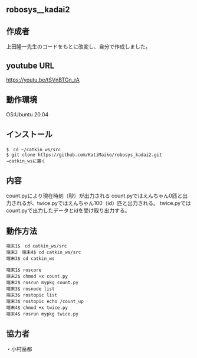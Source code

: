 ## robosys__kadai2

## 作成者
上田隆一先生のコードをもとに改変し、自分で作成しました。

## youtube URL
https://youtu.be/tSVnBTGn_rA

## 動作環境
OS:Ubuntu 20.04

## インストール
```
$　cd ~/catkin_ws/src
$ git clone https://github.com/KatiMaiko/robosys_kadai2.git
→catkin_wsに置く
```

## 内容
count.pyにより現在時刻（秒）が出力される
count.pyではえんちゃん0匹と出力されるが、twice.pyではえんちゃん100（id）匹と出力される。
twice.pyではcount.pyで出力したデータとidを受け取り出力する。


## 動作方法
```
端末1$　cd catkin_ws/src
端末2　端末4$ cd catkin_ws/src
端末3$ cd catkin_ws

端末1$ roscore
端末2$ chmod +x count.py
端末2$ rosrun mypkg count.py
端末3$ rosnode list
端末3$ rostopic list
端末3$ rostopic echo /count_up
端末4$ chmod +x twice.py
端末4$ rosrun mypkg twice.py
```

## 協力者
・小村岳都

